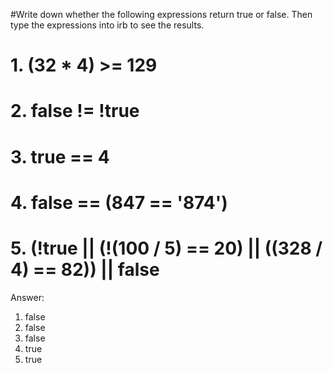 #Write down whether the following expressions return true or false. Then type the expressions into irb to see the results.

  # 1. (32 * 4) >= 129
  # 2. false != !true
  # 3. true == 4
  # 4. false == (847 == '874')
  # 5. (!true || (!(100 / 5) == 20) || ((328 / 4) == 82)) || false

  Answer:
  1. false
  2. false
  3. false
  4. true
  5. true

